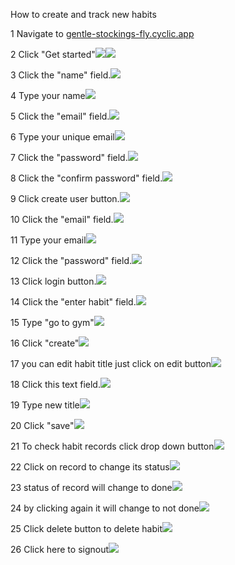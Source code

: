 ﻿How to create and track new habits

1 Navigate to [gentle-stockings-fly.cyclic.app](https://gentle-stockings-fly.cyclic.app/)

2 Click "Get started"![](Aspose.Words.9f07a518-310c-48d1-aca7-79bc696887ec.003.png)![](Aspose.Words.9f07a518-310c-48d1-aca7-79bc696887ec.004.png)

3 Click the "name" field.![](Aspose.Words.9f07a518-310c-48d1-aca7-79bc696887ec.006.png)

4 Type your name![](Aspose.Words.9f07a518-310c-48d1-aca7-79bc696887ec.007.png)

5 Click the "email" field.![](Aspose.Words.9f07a518-310c-48d1-aca7-79bc696887ec.008.png)

6 Type your unique email![](Aspose.Words.9f07a518-310c-48d1-aca7-79bc696887ec.007.png)

7 Click the "password" field.![](Aspose.Words.9f07a518-310c-48d1-aca7-79bc696887ec.009.png)

8 Click the "confirm password" field.![](Aspose.Words.9f07a518-310c-48d1-aca7-79bc696887ec.010.png)

9 Click create user button.![](Aspose.Words.9f07a518-310c-48d1-aca7-79bc696887ec.011.png)

10 Click the "email" field.![](Aspose.Words.9f07a518-310c-48d1-aca7-79bc696887ec.012.png)

11 Type your email![](Aspose.Words.9f07a518-310c-48d1-aca7-79bc696887ec.007.png)

12 Click the "password" field.![](Aspose.Words.9f07a518-310c-48d1-aca7-79bc696887ec.013.png)

13 Click login button.![](Aspose.Words.9f07a518-310c-48d1-aca7-79bc696887ec.014.png)

14 Click the "enter habit" field.![](Aspose.Words.9f07a518-310c-48d1-aca7-79bc696887ec.015.png)

15 Type "go to gym"![](Aspose.Words.9f07a518-310c-48d1-aca7-79bc696887ec.007.png)

16 Click "create"![](Aspose.Words.9f07a518-310c-48d1-aca7-79bc696887ec.016.png)

17 you can edit habit title just click on edit button![](Aspose.Words.9f07a518-310c-48d1-aca7-79bc696887ec.017.png)

18 Click this text field.![](Aspose.Words.9f07a518-310c-48d1-aca7-79bc696887ec.018.png)

19 Type new title![](Aspose.Words.9f07a518-310c-48d1-aca7-79bc696887ec.007.png)

20 Click "save"![](Aspose.Words.9f07a518-310c-48d1-aca7-79bc696887ec.019.png)

21 To check habit records click drop down button![](Aspose.Words.9f07a518-310c-48d1-aca7-79bc696887ec.020.png)

22 Click on record to change its status![](Aspose.Words.9f07a518-310c-48d1-aca7-79bc696887ec.021.png)

23 status of record will change to done![](Aspose.Words.9f07a518-310c-48d1-aca7-79bc696887ec.022.png)

24 by clicking again it will change to not done![](Aspose.Words.9f07a518-310c-48d1-aca7-79bc696887ec.023.png)

25 Click delete button to delete habit![](Aspose.Words.9f07a518-310c-48d1-aca7-79bc696887ec.024.png)

26 Click here to signout![](Aspose.Words.9f07a518-310c-48d1-aca7-79bc696887ec.025.png)
